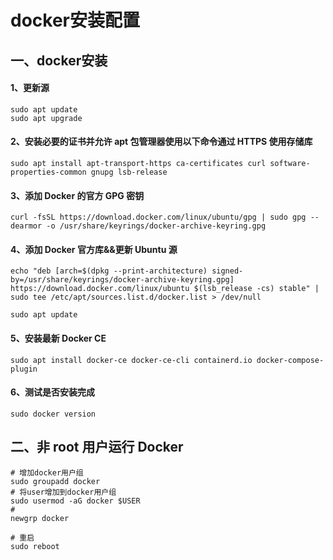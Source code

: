 # docker安装配置

## 一、docker安装

#### 1、更新源

```shell
sudo apt update
sudo apt upgrade
```

#### 2、安装必要的证书并允许 apt 包管理器使用以下命令通过 HTTPS 使用存储库

```shell
sudo apt install apt-transport-https ca-certificates curl software-properties-common gnupg lsb-release
```

#### 3、添加 Docker 的官方 GPG 密钥

```shell
curl -fsSL https://download.docker.com/linux/ubuntu/gpg | sudo gpg --dearmor -o /usr/share/keyrings/docker-archive-keyring.gpg
```

#### 4、添加 Docker 官方库&&更新 Ubuntu 源

```shell
echo "deb [arch=$(dpkg --print-architecture) signed-by=/usr/share/keyrings/docker-archive-keyring.gpg] https://download.docker.com/linux/ubuntu $(lsb_release -cs) stable" | sudo tee /etc/apt/sources.list.d/docker.list > /dev/null

sudo apt update
```

#### 5、安装最新 Docker CE

```shell
sudo apt install docker-ce docker-ce-cli containerd.io docker-compose-plugin
```

#### 6、测试是否安装完成

```shell
sudo docker version
```

## 二、非 root 用户运行 Docker 

```shell
# 增加docker用户组
sudo groupadd docker
# 将user增加到docker用户组
sudo usermod -aG docker $USER
# 
newgrp docker

# 重启
sudo reboot
```









